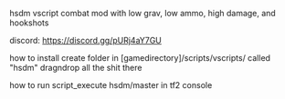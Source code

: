 hsdm
 vscript combat mod with low grav, low ammo, high damage, and hookshots

discord: https://discord.gg/pURj4aY7GU

how to install
 create folder in [gamedirectory]/scripts/vscripts/ called "hsdm"
 dragndrop all the shit there

how to run
 script_execute hsdm/master in tf2 console

